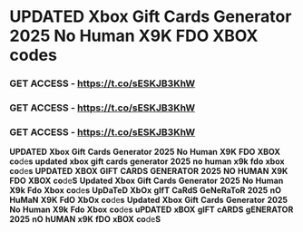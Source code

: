 # <strong>UPDATED</strong> <strong>Xbox</strong> <strong>Gift</strong> <strong>Cards</strong> <strong>Generator</strong> <strong>2025</strong> <strong>No</strong> <strong>Human</strong> <strong>X9K</strong> <strong>FDO</strong> <strong>XBOX</strong> <strong>co</strong>de<strong>s</strong>

### <strong>GET</strong> <strong>ACCESS</strong> <strong>-</strong> <strong>https://t.co/sESKJB3KhW</strong>

### <strong>GET</strong> <strong>ACCESS</strong> <strong>-</strong> <strong>https://t.co/sESKJB3KhW</strong>

### <strong>GET</strong> <strong>ACCESS</strong> <strong>-</strong> <strong>https://t.co/sESKJB3KhW</strong>

<strong>UPDATED</strong> <strong>Xbox</strong> <strong>Gift</strong> <strong>Cards</strong> <strong>Generator</strong> <strong>2025</strong> <strong>No</strong> <strong>Human</strong> <strong>X9K</strong> <strong>FDO</strong> <strong>XBOX</strong> <strong>co</strong>de<strong>s</strong> <strong>updated</strong> <strong>xbox</strong> <strong>gift</strong> <strong>cards</strong> <strong>generator</strong> <strong>2025</strong> <strong>no</strong> <strong>human</strong> <strong>x9k</strong> <strong>fdo</strong> <strong>xbox</strong> <strong>co</strong>de<strong>s</strong> <strong>UPDATED</strong> <strong>XBOX</strong> <strong>GIFT</strong> <strong>CARDS</strong> <strong>GENERATOR</strong> <strong>2025</strong> <strong>NO</strong> <strong>HUMAN</strong> <strong>X9K</strong> <strong>FDO</strong> <strong>XBOX</strong> <strong>co</strong>de<strong>S</strong> <strong>Updated</strong> <strong>Xbox</strong> <strong>Gift</strong> <strong>Cards</strong> <strong>Generator</strong> <strong>2025</strong> <strong>No</strong> <strong>Human</strong> <strong>X9k</strong> <strong>Fdo</strong> <strong>Xbox</strong> <strong>co</strong>de<strong>s</strong> <strong>UpDaTeD</strong> <strong>XbOx</strong> <strong>gIfT</strong> <strong>CaRdS</strong> <strong>GeNeRaToR</strong> <strong>2025</strong> <strong>nO</strong> <strong>HuMaN</strong> <strong>X9K</strong> <strong>FdO</strong> <strong>XbOx</strong> <strong>co</strong>de<strong>s</strong> <strong>Updated</strong> <strong>Xbox</strong> <strong>Gift</strong> <strong>Cards</strong> <strong>Generator</strong> <strong>2025</strong> <strong>No</strong> <strong>Human</strong> <strong>X9k</strong> <strong>Fdo</strong> <strong>Xbox</strong> <strong>co</strong>de<strong>s</strong> <strong>uPDATED</strong> <strong>xBOX</strong> <strong>gIFT</strong> <strong>cARDS</strong> <strong>gENERATOR</strong> <strong>2025</strong> <strong>nO</strong> <strong>hUMAN</strong> <strong>x9K</strong> <strong>fDO</strong> <strong>xBOX</strong> <strong>co</strong>de<strong>S</strong>